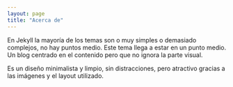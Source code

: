 ```yaml
---
layout: page
title: "Acerca de"
---
```


En Jekyll la mayoría de los temas son o muy simples o demasiado complejos, no hay puntos medio. Este tema llega a estar en un punto medio. Un blog centrado en el contenido pero que no ignora la parte visual. 

Es un diseño minimalista y limpio, sin distracciones, pero atractivo gracias a las imágenes y el layout utilizado.
